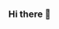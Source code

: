 ### Hi there 👋

<!--
**in-seo/in-seo** is a ✨ _special_ ✨ repository because its `README.md` (this file) appears on your GitHub profile.

Here are some ideas to get you started:
[![Anurag's GitHub stats](https://github-readme-stats.vercel.app/api?username=in-seo)](https://github.com/anuraghazra/github-readme-stats)
